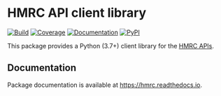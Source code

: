 HMRC API client library
=======================

[![Build](https://img.shields.io/github/workflow/status/mcb30/hmrc/Build)](https://github.com/mcb30/hmrc/actions?query=workflow%3ABuild+branch%3Amaster)
[![Coverage](https://img.shields.io/codecov/c/gh/mcb30/hmrc)](https://codecov.io/gh/mcb30/hmrc)
[![Documentation](https://img.shields.io/readthedocs/hmrc)](https://hmrc.readthedocs.io/en/latest/?badge=latest)
[![PyPI](https://img.shields.io/pypi/v/hmrc?color=informational)](https://pypi.org/project/hmrc/)

This package provides a Python (3.7+) client library for the [HMRC
APIs](https://developer.service.hmrc.gov.uk/api-documentation/docs/api).

Documentation
-------------

Package documentation is available at <https://hmrc.readthedocs.io>.
